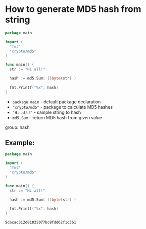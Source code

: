 # How to generate MD5 hash from string

```go
package main

import (
  "fmt"
  "crypto/md5"
)

func main() {
  str := "Hi all!"

  hash := md5.Sum( []byte(str) )
  
  fmt.Printf("%x", hash)
}
```

- `package main` - default package declaration
- `"crypto/md5"` - package to calculate MD5 hashes
- `"Hi all!"` - sample string to hash
- `md5.Sum` - return MD5 hash from given value

group: hash

## Example: 
```go
package main

import (
  "fmt"
  "crypto/md5"
)

func main() {
  str := "Hi all!"

  hash := md5.Sum( []byte(str) )
  
  fmt.Printf("%x", hash)
}
```
```
5dacac312d01035077bc8fdd62f1c361
```

